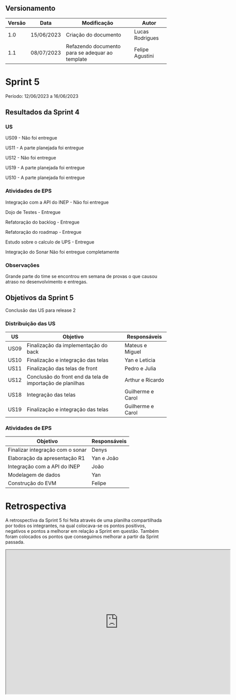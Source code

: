 ## Versionamento
| Versão | Data | Modificação | Autor |
|--|--|--|--|
|1.0| 15/06/2023 | Criação do documento | Lucas Rodrigues |
|1.1| 08/07/2023 | Refazendo documento para se adequar ao template | Felipe Agustini |

# Sprint 5

Período: 12/06/2023 a 16/06/2023

## Resultados da Sprint 4
### US

US09 - Não foi entregue

US11 - A parte planejada foi entregue

US12 - Não foi entregue

US19 - A parte planejada foi entregue

US10 - A parte planejada foi entregue

### Atividades de EPS


Integração com a API do INEP - Não foi entregue

Dojo de Testes - Entregue

Refatoração do backlog - Entregue

Refatoração do roadmap - Entregue

Estudo sobre o calculo de UPS - Entregue

Integração do Sonar Não foi entregue completamente

### Observações

Grande parte do time se encontrou em semana de provas o que causou atraso no desenvolvimento e entregas.

## Objetivos da Sprint 5

Conclusão das US para release 2

### Distribuição das US

| US | Objetivo | Responsáveis |
|----|----------|--------------|
|US09| Finalização da implementação do back | Mateus e Miguel | 
|US10| Finalização e integração das telas | Yan e Leticia | 
|US11| Finalização das telas de front | Pedro e Julia | 
|US12| Conclusão do front end da tela de importação de planilhas | Arthur e Ricardo | 
|US18| Integração das telas | Guilherme e Carol | 
|US19| Finalização e integração das telas | Guilherme e Carol | 

### Atividades de EPS

| Objetivo | Responsáveis |
|----------|--------------|
| Finalizar integração com o sonar |  Denys  |
| Elaboração da apresentação R1 |  Yan e João  |
| Integração com a API do INEP |  João  |
| Modelagem de dados | Yan |
| Construção do EVM | Felipe |

# Retrospectiva

A retrospectiva da Sprint 5 foi feita através de uma planilha compartilhada por todos os integrantes, na qual colocava-se os pontos positivos, negativos e pontos a melhorar em relação a Sprint em questão. Também foram colocados os pontos que conseguimos melhorar a partir da Sprint passada.

<iframe width="700" height="450" src="https://docs.google.com/spreadsheets/d/e/2PACX-1vRQEnsKWDXz5-JGMax2e1ARVivZXLXWykd5tLpDkFRChHly0l5dTAL8zTBqBe2QQuXhi7bCs6z4zii6/pubhtml?gid=903443529&amp;single=true&amp;widget=true&amp;headers=false"></iframe>